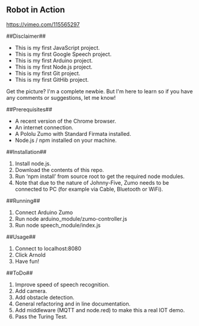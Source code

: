 ## Robot in Action ##
https://vimeo.com/115565297

##Disclaimer##
- This is my first JavaScript project.
- This is my first Google Speech project.
- This is my first Arduino project.
- This is my first Node.js project.
- This is my first Git project.
- This is my first GitHib project.

Get the picture?  I'm a complete newbie.  But I'm here to learn so if you have any comments or suggestions, let me know!

##Prerequisites##
- A recent version of the Chrome browser.
- An internet connection.
- A Pololu Zumo with Standard Firmata installed.
- Node.js / npm installed on your machine.

##Installation##
1. Install node.js.
1. Download the contents of this repo.
3. Run ‘npm install’ from source root to get the required node modules.
4. Note that due to the nature of Johnny-Five, Zumo needs to be connected to PC (for example via Cable, Bluetooth or WiFi).

##Running##
1. Connect Arduino Zumo
2. Run node arduino_module/zumo-controller.js
3. Run node speech_module/index.js

##Usage##
1. Connect to localhost:8080
2. Click Arnold
3. Have fun!

##ToDo##
1. Improve speed of speech recognition.
2. Add camera.
3. Add obstacle detection.
4. General refactoring and in line documentation.
5. Add middleware (MQTT and node.red) to make this a real IOT demo.
6. Pass the Turing Test.
